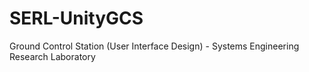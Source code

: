 # SERL-UnityGCS
Ground Control Station (User Interface Design) - Systems Engineering Research Laboratory
